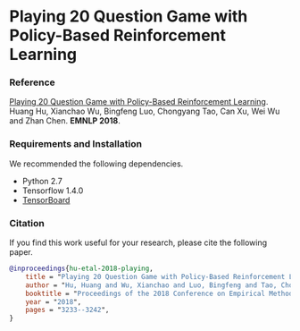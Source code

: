 # Playing 20 Question Game with Policy-Based Reinforcement Learning

### Reference
[Playing 20 Question Game with Policy-Based Reinforcement Learning](https://arxiv.org/pdf/1808.07645v3.pdf). <br>
Huang Hu, Xianchao Wu, Bingfeng Luo, Chongyang Tao, Can Xu, Wei Wu and Zhan Chen. <strong>EMNLP 2018</strong>.

### Requirements and Installation
We recommended the following dependencies.

* Python 2.7
* Tensorflow 1.4.0
* [TensorBoard](https://github.com/TeamHG-Memex/tensorboard_logger)

### Citation

If you find this work useful for your research, please cite the following paper.

```bibtex
@inproceedings{hu-etal-2018-playing,
    title = "Playing 20 Question Game with Policy-Based Reinforcement Learning",
    author = "Hu, Huang and Wu, Xianchao and Luo, Bingfeng and Tao, Chongyang and Xu, Can and Wu, Wei and Chen, Zhan",
    booktitle = "Proceedings of the 2018 Conference on Empirical Methods in Natural Language Processing",
    year = "2018",
    pages = "3233--3242",
}
```
